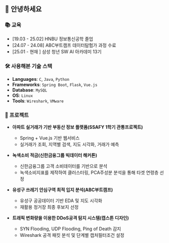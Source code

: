<!-- 프로필 뱃지 등은 원하는 경우 추가 가능 -->

## 👋 안녕하세요

### 📚 교육
- [19.03 - 25.02] HNBU 정보통신공학 졸업
- [24.07 - 24.08] ABC부트캠프 데이터탐험가 과정 수료
- [25.01 - 현재 ] 삼성 청년 SW AI 아카데미 13기

### 🛠️ 사용해본 기술 스택
- **Languages**: `C`, `Java`, `Python`
- **Frameworks**: `Spring Boot`, `Flask`, `Vue.js`
- **Database**: `MySQL`
- **OS**: `Linux` 
- **Tools**: `Wireshark`, `VMware`

### 📌 프로젝트
- **아파트 실거래가 기반 부동산 정보 플랫폼(SSAFY 1학기 관통프로젝트)**
  - Spring + Vue.js 기반 웹서비스
  - 실거래가 조회, 지역별 검색, 지도 시각화, 거래가 예측

- **녹색소비 적금(신한금융그룹 빅데이터 해커톤)**
  - 신한금융그룹 고객 소비데이터를 기반으로 분석
  - 녹색소비지표를 제작하여 클러스터링, PCA주성분 분석을 통해 타겟 연령층 선정

- **유성구 쓰레기 안심구역 최적 입지 분석(ABC부트캠프)**
  - 유성구 공공데이터 기반 EDA 및 지도 시각화
  - 재활용 정거장 최종 후보지 선정

- **트래픽 변화량을 이용한 DDoS공격 탐지 시스템(캡스톤 디자인)**
  - SYN Flooding, UDP Flooding, Ping of Death 감지
  - Wireshark 공격 패킷 분석 및 단계별 캡처필터조건 설정

<!--br-->
 
 <!--##⚒ Tech Stacks ⚒-->
  <!--img src="https://img.shields.io/badge/Python-3766AB?style=for-the-badge&logo=Python&logoColor=white"/-->
  <!--img src="https://img.shields.io/badge/C-A8B9CC.svg?style=for-the-badge&logo=C&logoColor=white"/-->
  <!--img src="https://img.shields.io/badge/C++-00599C.svg?style=for-the-badge&logo=C%2B%2B&logoColor=white"/-->
  <!--img src="https://img.shields.io/badge/Oracle-F80000.svg?style=for-the-badge&logo=Oracle&logoColor=white"/-->
  <!--img src="https://img.shields.io/badge/Linux-FCC624.svg?style=for-the-badge&logo=Linux&logoColor=white"/--><!--br-->
  <!--img src="https://img.shields.io/badge/Pandas-150458.svg?style=for-the-badge&logo=Pandas&logoColor=white"/-->
  <!--img src="https://img.shields.io/badge/Numpy-013243.svg?style=for-the-badge&logo=Numpy&logoColor=white"/-->
  <!--img src="https://img.shields.io/badge/Flask-000000.svg?style=for-the-badge&logo=Flask&logoColor=white"/-->
  <!--img src="https://img.shields.io/badge/Django-092E20.svg?style=for-the-badge&logo=Django&logoColor=white"/-->
  <!--img src="https://img.shields.io/badge/Java-007396.svg?style=for-the-badge&logo=Java&logoColor=white"/-->
  <!--img src="https://img.shields.io/badge/html5-E34F26.svg?style=for-the-badge&logo=html5&logoColor=white"/-->
  <!--img src="https://img.shields.io/badge/css3-1572B6.svg?style=for-the-badge&logo=css3&logoColor=white"/-->
  <!--img src="https://img.shields.io/badge/Javascript-F7DF1E.svg?style=for-the-badge&logo=Javascript&logoColor=white"/--></a>
   
  <!--br-->
  <!--br-->
  
  <!--## ⚙ Tools ⚙-->
  <!--img src="https://img.shields.io/badge/Visual Studio Code-007ACC.svg?style=for-the-badge&logo=VisualStudioCode&logoColor=white"/--></a>
  <!--img src="https://img.shields.io/badge/Google Colab-F9AB00.svg?style=for-the-badge&logo=GoogleColab&logoColor=white"/--></a>
  <!--img src="https://img.shields.io/badge/Vim-019733.svg?style=for-the-badge&logo=Vim&logoColor=white"/--></a>
  <!--img src="https://img.shields.io/badge/Visual Studio-5C2D91.svg?style=for-the-badge&logo=Visual Studio&logoColor=white"/--></a>
  <!--img src="https://img.shields.io/badge/GitHub-181717.svg?style=for-the-badge&logo=GitHub&logoColor=white"/--></a>
  <!--img src="https://img.shields.io/badge/Git-F05032.svg?style=for-the-badge&logo=Git&logoColor=white"/--></a>

  <!--br-->
  <!--br-->
  <!--br-->
  
  <!--![Anurag's GitHub stats](https://github-readme-stats.vercel.app/api?username=tmdwns29&show_icons=true)-->

 <!--![Top Langs](http://github-readme-stats.vercel.app/api/top-langs/?username=tmdwns29&layout=compact)-->

  <!--a href="https://github.com/ashutosh00710/github-readme-activity-graph">
    <img src="https://github-readme-activity-graph.vercel.app/graph?username=tmdwns29&theme=minimal&bg_color=FFFFFF&hide_border=true&line=58A6FF&color=58A6FF" width=94%/-->

</div>
